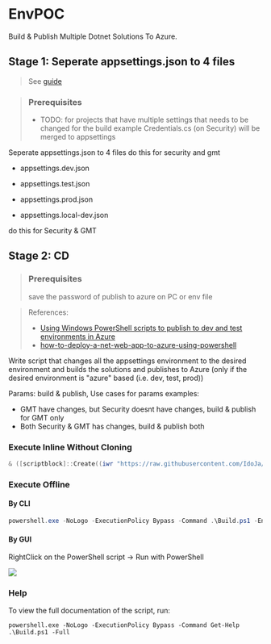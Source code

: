 # EnvPOC

Build & Publish Multiple Dotnet Solutions To Azure.

## Stage 1: Seperate appsettings.json to 4 files

> See [guide](https://biswakalyan-das.medium.com/multiple-appsettings-json-in-net-core-without-using-an-environment-variable-d4161c4b56bc) 

> ### Prerequisites
> - TODO: for projects that have multiple settings that needs to be changed for the build example Credentials.cs (on Security) will be merged to appsettings

Seperate appsettings.json to 4 files
do this for security and gmt

- appsettings.dev.json

- appsettings.test.json

- appsettings.prod.json

- appsettings.local-dev.json

do this for Security & GMT

## Stage 2: CD

> ### Prerequisites
> save the password of publish to azure on PC or env file

> References:
> - [Using Windows PowerShell scripts to publish to dev and test environments in Azure](https://learn.microsoft.com/en-us/visualstudio/azure/vs-azure-tools-publishing-using-powershell-scripts?view=vs-2022)
> - [how-to-deploy-a-net-web-app-to-azure-using-powershell](https://stackoverflow.com/a/40702390)

Write script that changes all the appsettings environment to the desired environment
and builds the solutions and publishes to Azure (only if the desired environment is "azure" based (i.e. dev, test, prod))

Params: build & publish,
Use cases for params examples:
- GMT have changes, but Security doesnt have changes, build & publish for GMT only
- Both Security & GMT has changes, build & publish both

### Execute Inline Without Cloning

```ps1
& ([scriptblock]::Create((iwr "https://raw.githubusercontent.com/IdoJa/EnvPOC/master/Build.ps1" -useb))) -Env <String>
```

### Execute Offline

#### By CLI

```ps1
powershell.exe -NoLogo -ExecutionPolicy Bypass -Command .\Build.ps1 -Env <String>
```

#### By GUI

RightClick on the PowerShell script -> Run with PowerShell

![](https://i.imgur.com/ENrlHF7.png)

### Help

To view the full documentation of the script, run:

```
powershell.exe -NoLogo -ExecutionPolicy Bypass -Command Get-Help .\Build.ps1 -Full
```

